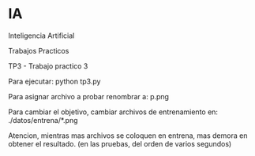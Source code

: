 # IA
Inteligencia Artificial

Trabajos Practicos

TP3 - Trabajo practico 3

Para ejecutar: 
python tp3.py

Para asignar archivo a probar renombrar a:
p.png

Para cambiar el objetivo, cambiar archivos de entrenamiento en:
./datos/entrena/*.png

Atencion, mientras mas archivos se coloquen en entrena, mas demora en obtener el resultado.
(en las pruebas, del orden de varios segundos)
